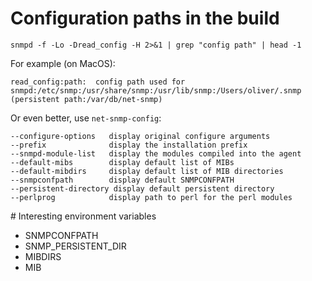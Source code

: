 # Configuration paths in the build

`snmpd -f -Lo -Dread_config -H 2>&1 | grep "config path" | head -1`

For example (on MacOS):

`read_config:path:  config path used for snmpd:/etc/snmp:/usr/share/snmp:/usr/lib/snmp:/Users/oliver/.snmp (persistent path:/var/db/net-snmp)`

Or even better, use `net-snmp-config`:

    --configure-options   display original configure arguments
    --prefix              display the installation prefix
    --snmpd-module-list   display the modules compiled into the agent
    --default-mibs        display default list of MIBs
    --default-mibdirs     display default list of MIB directories
    --snmpconfpath        display default SNMPCONFPATH
    --persistent-directory display default persistent directory
    --perlprog            display path to perl for the perl modules

# Interesting environment variables

* SNMPCONFPATH
* SNMP_PERSISTENT_DIR
* MIBDIRS
* MIB